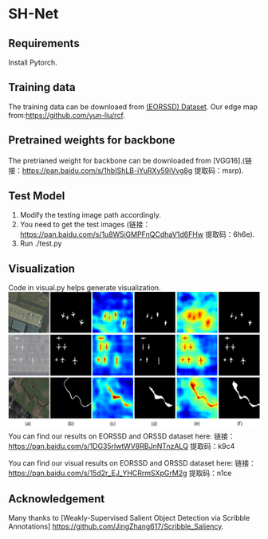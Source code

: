 # SH-Net
## Requirements
 Install Pytorch.
## Training data
The training data can be downloaed from [(EORSSD) Dataset](https://github.com/rmcong/EORSSD-dataset).
Our edge map from:https://github.com/yun-liu/rcf.

## Pretrained weights for backbone
The pretrianed weight for backbone can be downloaded from [VGG16].(链接：https://pan.baidu.com/s/1hbIShLB-iYuRXy59iVvg8g 提取码：msrp).

## Test Model
1) Modify the testing image path accordingly.
2) You need to get the test images (链接：https://pan.baidu.com/s/1u8W5iGMPFnQCdhaV1d6FHw 提取码：6h6e).
3) Run ./test.py

## Visualization
Code in visual.py helps generate visualization.
![alt text](./Visual2.png)
 You can find our results on EORSSD and ORSSD dataset here: 链接：https://pan.baidu.com/s/1DG35rlwtWV8RBJnNTnzALQ 提取码：k9c4 
 
 You can find our visual results on EORSSD and ORSSD dataset here: 链接：https://pan.baidu.com/s/15d2r_EJ_YHCRrmSXpGrM2g 提取码：n1ce 
## Acknowledgement

Many thanks to [Weakly-Supervised Salient Object Detection via Scribble Annotations]  https://github.com/JingZhang617/Scribble_Saliency.





